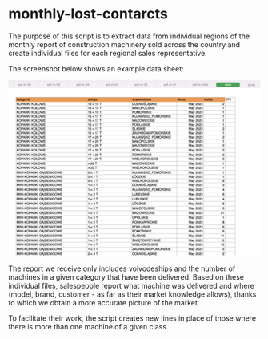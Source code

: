 # monthly-lost-contarcts

The purpose of this script is to extract data from individual regions of the monthly report of construction machinery sold across the country and create individual files for each regional sales representative.

The screenshot below shows an example data sheet:

![data screenshot](data_sheet_screenshot.png)

The report we receive only includes voivodeships and the number of machines in a given category that have been delivered.
Based on these individual files, salespeople report what machine was delivered and where (model, brand, customer - as far as their market knowledge allows), thanks to which we obtain a more accurate picture of the market. 

To facilitate their work, the script creates new lines in place of those where there is more than one machine of a given class.
